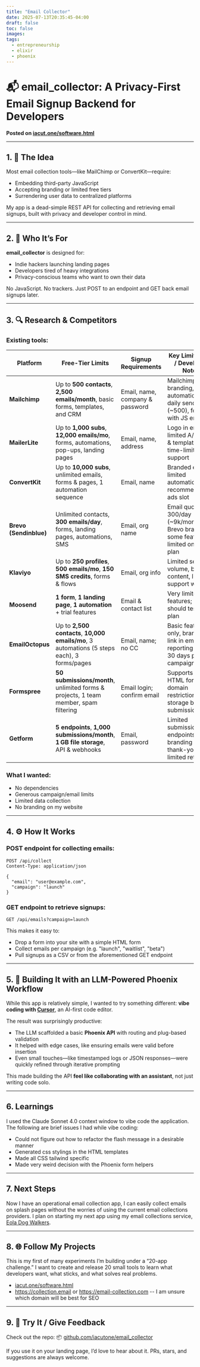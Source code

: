 ```yaml
---
title: "Email Collector"
date: 2025-07-13T20:35:45-04:00
draft: false
toc: false
images:
tags: 
  - entrepreneurship
  - elixir
  - phoenix
---
```


# 📬 email\_collector: A Privacy-First Email Signup Backend for Developers

**Posted on [iacut.one/software.html](https://iacut.one/software.html)**

---

## 1. 🧠 The Idea

Most email collection tools—like MailChimp or ConvertKit—require:

* Embedding third-party JavaScript
* Accepting branding or limited free tiers
* Surrendering user data to centralized platforms

My app is a dead-simple REST API for collecting and retrieving email signups, built with privacy and developer control in mind.

---

## 2. 👥 Who It’s For

**email\_collector** is designed for:

* Indie hackers launching landing pages
* Developers tired of heavy integrations
* Privacy-conscious teams who want to own their data

No JavaScript. No trackers. Just POST to an endpoint and GET back email signups later.

---

## 3. 🔍 Research & Competitors

### Existing tools:

| Platform               | Free-Tier Limits                                                                            |  Signup Requirements                | Key Limitations / Developer Notes                                                     |
| ---------------------- | ------------------------------------------------------------------------------------------- |  ---------------------------------- | ------------------------------------------------------------------------------------- |
| **Mailchimp**          | Up to **500 contacts**, **2,500 emails/month**, basic forms, templates, and CRM             |  Email, name, company & password    | Mailchimp branding, limited automation, daily send cap (\~500), forms with JS embeds  |
| **MailerLite**         | Up to **1,000 subs**, **12,000 emails/mo**, forms, automations, pop-ups, landing pages      |  Email, name, address               | Logo in emails, limited A/B tests & templates, time-limited support                   |
| **ConvertKit**         | Up to **10,000 subs**, unlimited emails, forms & pages, 1 automation sequence               |  Email, name                        | Branded emails, limited automations, recommendation ads slot                          |
| **Brevo (Sendinblue)** | Unlimited contacts, **300 emails/day**, forms, landing pages, automations, SMS              |  Email, org name                    | Email quota: 300/day (\~9k/month), Brevo branding, some features limited on free plan |
| **Klaviyo**            | Up to **250 profiles**, **500 emails/mo**, **150 SMS credits**, forms & flows               |  Email, org info                    | Limited send volume, branded content, limited support window                          |
| **Moosend**            | **1 form**, **1 landing page**, **1 automation** + trial features                           |  Email & contact list               | Very limited free features; devs should test paid plan                                |
| **EmailOctopus**       | Up to **2,500 contacts**, **10,000 emails/mo**, 3 automations (5 steps each), 3 forms/pages |  Email, name; no CC                 | Basic features only, branding link in emails, reporting only 30 days per campaign     |
| **Formspree**          | **50 submissions/month**, unlimited forms & projects, 1 team member, spam filtering         |  Email login; confirm email         | Supports plain HTML forms, domain restriction; no storage beyond submissions          |
| **Getform**            | **5 endpoints**, **1,000 submissions/month**, **1 GB file storage**, API & webhooks         |  Email, password                    | Limited submissions & endpoints; branding on thank-you page, limited retention        |


### What I wanted:

* No dependencies
* Generous campaign/email limits
* Limited data collection
* No branding on my website

---

## 4. ⚙️ How It Works

### POST endpoint for collecting emails:

```http
POST /api/collect
Content-Type: application/json

{
  "email": "user@example.com",
  "campaign": "launch"
}
```

### GET endpoint to retrieve signups:

```http
GET /api/emails?campaign=launch
```

This makes it easy to:

* Drop a form into your site with a simple HTML form
* Collect emails per campaign (e.g. "launch", "waitlist", "beta")
* Pull signups as a CSV or from the aforementioned GET endpoint

---

## 5. 🤖 Building It with an LLM-Powered Phoenix Workflow

While this app is relatively simple, I wanted to try something different: **vibe coding with [Cursor](https://www.cursor.so/)**, an AI-first code editor.

The result was surprisingly productive:

* The LLM scaffolded a basic **Phoenix API** with routing and plug-based validation
* It helped with edge cases, like ensuring emails were valid before insertion
* Even small touches—like timestamped logs or JSON responses—were quickly refined through iterative prompting

This made building the API **feel like collaborating with an assistant**, not just writing code solo.

---

## 6. Learnings

I used the Claude Sonnet 4.0 context window to vibe code the application. The following are brief issues I had while vibe coding:

- Could not figure out how to refactor the flash message in a desirable manner
- Generated css stylings in the HTML templates
- Made all CSS tailwind specific
- Made very weird decision with the Phoenix form helpers

---

## 7. Next Steps

Now I have an operational email collection app, I can easily collect emails on splash pages without the worries of using the current email collections providers. I plan on starting my next app using my email collections service, [Eola Dog Walkers](https://eoladogwalkers.com).

---

## 8. 🌐 Follow My Projects

This is my first of many experiments I’m building under a “20-app challenge.” I want to create and release 20 small tools to learn what developers want, what sticks, and what solves real problems.

- [iacut.one/software.html](https://iacut.one/software.html)
- https://collection.email or https://email-collection.com -- I am unsure which domain will be best for SEO

---

## 9. 💬 Try It / Give Feedback

Check out the repo:
📦 [github.com/iacutone/email\_collector](https://github.com/iacutone/email_collector)

If you use it on your landing page, I’d love to hear about it. PRs, stars, and suggestions are always welcome.
